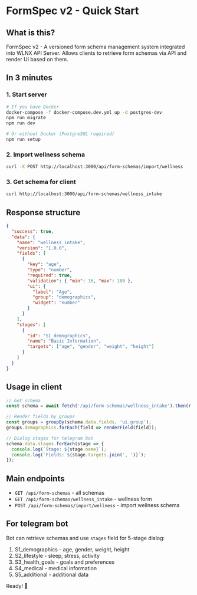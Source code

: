 # FormSpec v2 - Quick Start

## What is this?

FormSpec v2 - A versioned form schema management system integrated into WLNX API Server. Allows clients to retrieve form schemas via API and render UI based on them.

## In 3 minutes

### 1. Start server
```bash
# If you have Docker
docker-compose -f docker-compose.dev.yml up -d postgres-dev
npm run migrate
npm run dev

# Or without Docker (PostgreSQL required)
npm run setup
```

### 2. Import wellness schema
```bash
curl -X POST http://localhost:3000/api/form-schemas/import/wellness
```

### 3. Get schema for client
```bash
curl http://localhost:3000/api/form-schemas/wellness_intake
```

## Response structure

```json
{
  "success": true,
  "data": {
    "name": "wellness_intake",
    "version": "1.0.0",
    "fields": [
      {
        "key": "age",
        "type": "number",
        "required": true,
        "validation": { "min": 16, "max": 100 },
        "ui": {
          "label": "Age",
          "group": "demographics",
          "widget": "number"
        }
      }
    ],
    "stages": [
      {
        "id": "S1_demographics", 
        "name": "Basic Information",
        "targets": ["age", "gender", "weight", "height"]
      }
    ]
  }
}
```

## Usage in client

```typescript
// Get schema
const schema = await fetch('/api/form-schemas/wellness_intake').then(r => r.json());

// Render fields by groups
const groups = groupBy(schema.data.fields, 'ui.group');
groups.demographics.forEach(field => renderField(field));

// Dialog stages for telegram bot
schema.data.stages.forEach(stage => {
  console.log(`Stage: ${stage.name}`);
  console.log(`Fields: ${stage.targets.join(', ')}`);
});
```

## Main endpoints

- `GET /api/form-schemas` - all schemas
- `GET /api/form-schemas/wellness_intake` - wellness form
- `POST /api/form-schemas/import/wellness` - import wellness schema

## For telegram bot

Bot can retrieve schemas and use `stages` field for 5-stage dialog:
1. S1_demographics - age, gender, weight, height
2. S2_lifestyle - sleep, stress, activity
3. S3_health_goals - goals and preferences  
4. S4_medical - medical information
5. S5_additional - additional data

Ready! 🚀
